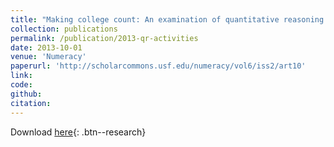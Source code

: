 ```yaml
---
title: "Making college count: An examination of quantitative reasoning activities in higher education "
collection: publications
permalink: /publication/2013-qr-activities
date: 2013-10-01
venue: 'Numeracy'
paperurl: 'http://scholarcommons.usf.edu/numeracy/vol6/iss2/art10'
link: 
code: 
github: 
citation:
---
```

Download [here]('https://scholarcommons.usf.edu/cgi/viewcontent.cgi?article=1127&context=numeracy'){: .btn--research}